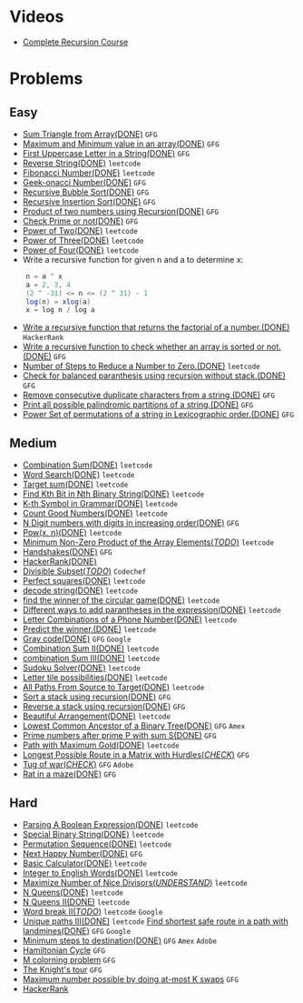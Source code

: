 # Videos
- [Complete Recursion Course](https://www.youtube.com/playlist?list=PL9gnSGHSqcnp39cTyB1dTZ2pJ04Xmdrod)

# Problems

## Easy
- [Sum Triangle from Array(DONE)](https://www.geeksforgeeks.org/sum-triangle-from-array/) `GFG`
- [Maximum and Minimum value in an array(DONE)](https://www.geeksforgeeks.org/recursive-programs-to-find-minimum-and-maximum-elements-of-array/) `GFG`
- [First Uppercase Letter in a String(DONE)](https://www.geeksforgeeks.org/first-uppercase-letter-in-a-string-iterative-and-recursive/) `GFG`
- [Reverse String(DONE)](https://leetcode.com/problems/reverse-string/) `leetcode`
- [Fibonacci Number(DONE)](https://leetcode.com/problems/fibonacci-number/) `leetcode`
- [Geek-onacci Number(DONE)](https://practice.geeksforgeeks.org/problems/geek-onacci-number/0/) `GFG`
- [Recursive Bubble Sort(DONE)](https://www.geeksforgeeks.org/recursive-bubble-sort/) `GFG`
- [Recursive Insertion Sort(DONE)](https://www.geeksforgeeks.org/recursive-insertion-sort/) `GFG`
- [Product of two numbers using Recursion(DONE)](https://www.geeksforgeeks.org/product-2-numbers-using-recursion/) `GFG`
- [Check Prime or not(DONE)](https://www.geeksforgeeks.org/recursive-program-prime-number/) `GFG`
- [Power of Two(DONE)](https://leetcode.com/problems/power-of-two/) `leetcode`
- [Power of Three(DONE)](https://leetcode.com/problems/power-of-three/) `leetcode`
- [Power of Four(DONE)](https://leetcode.com/problems/power-of-four/) `leetcode`
- Write a recursive function for given n and a to determine x:
```java
    n = a ^ x 
    a = 2, 3, 4
    (2 ^ -31) <= n <= (2 ^ 31) - 1
    log(n) = xlog(a)
    x = log n / log a
```
- [Write a recursive function that returns the factorial of a number.(DONE)](https://www.hackerrank.com/challenges/30-recursion/problem) `HackerRank`
- [Write a recursive function to check whether an array is sorted or not.(DONE)](https://www.geeksforgeeks.org/program-check-array-sorted-not-iterative-recursive) `GFG`
- [Number of Steps to Reduce a Number to Zero.(DONE)](https://leetcode.com/problems/number-of-steps-to-reduce-a-number-to-zero/) `leetcode`
- [Check for balanced paranthesis using recursion without stack.(DONE)](https://www.geeksforgeeks.org/check-for-balanced-parenthesis-without-using-stack/) `GFG`
- [Remove consecutive duplicate characters from a string.(DONE)](https://www.geeksforgeeks.org/remove-consecutive-duplicates-string/) `GFG` 
- [Print all possible palindromic partitions of a string.(DONE)](https://www.geeksforgeeks.org/given-a-string-print-all-possible-palindromic-partition/) `GFG`
- [Power Set of permutations of a string in Lexicographic order.(DONE)](https://www.geeksforgeeks.org/powet-set-lexicographic-order/) `GFG`

## Medium
- [Combination Sum(DONE)](https://leetcode.com/problems/combination-sum/) `leetcode`
- [Word Search(DONE)](https://leetcode.com/problems/word-search/) `leetcode`
- [Target sum(DONE)](https://leetcode.com/problems/target-sum/) `leetcode`
- [Find Kth Bit in Nth Binary String(DONE)](https://leetcode.com/problems/find-kth-bit-in-nth-binary-string/) `leetcode`
- [K-th Symbol in Grammar(DONE)](https://leetcode.com/problems/k-th-symbol-in-grammar/) `leetcode`
- [Count Good Numbers(DONE)](https://leetcode.com/problems/count-good-numbers/) `leetcode`
- [N Digit numbers with digits in increasing order(DONE)](https://practice.geeksforgeeks.org/problems/n-digit-numbers-with-digits-in-increasing-order5903/1/) `GFG`
- [Pow(x, n)(DONE)](https://leetcode.com/problems/powx-n/) `leetcode`
- [Minimum Non-Zero Product of the Array Elements(*TODO*)](https://leetcode.com/problems/minimum-non-zero-product-of-the-array-elements/) `leetcode`
- [Handshakes(DONE)](https://practice.geeksforgeeks.org/problems/handshakes1303/1/) `GFG`
- [HackerRank(DONE)](https://www.hackerrank.com/domains/algorithms?filters%5Bsubdomains%5D%5B%5D=recursion&filters%5Bdifficulty%5D%5B%5D=medium)
- [Divisible Subset(*TODO*)](https://www.codechef.com/problems/DIVSUBS)  `Codechef`
- [Perfect squares(DONE)](https://leetcode.com/problems/perfect-squares/) `leetcode`
- [decode string(DONE)](https://leetcode.com/problems/decode-string/) `leetcode`
- [find the winner of the circular game(DONE)](https://leetcode.com/problems/find-the-winner-of-the-circular-game/) `leetcode`
- [Different ways to add parantheses in the expression(DONE)](https://leetcode.com/problems/different-ways-to-add-parentheses/) `leetcode`
- [Letter Combinations of a Phone Number(DONE)](https://leetcode.com/problems/letter-combinations-of-a-phone-number/) `leetcode`
- [Predict the winner.(DONE)](https://leetcode.com/problems/predict-the-winner/) `leetcode`
- [Gray code(DONE)](https://practice.geeksforgeeks.org/problems/gray-code-1611215248/1/) `GFG` `Google`
- [Combination Sum II(DONE)](https://leetcode.com/problems/combination-sum-ii/) `leetcode`
- [combination Sum III(DONE)](https://leetcode.com/problems/combination-sum-iii/) `leetcode`
- [Sudoku Solver(DONE)](https://leetcode.com/problems/sudoku-solver/) `leetcode`
- [Letter tile possibilities(DONE)](https://leetcode.com/problems/letter-tile-possibilities/) `leetcode`
- [All Paths From Source to Target(DONE)](https://leetcode.com/problems/all-paths-from-source-to-target/) `leetcode`
- [Sort a stack using recursion(DONE)](https://www.geeksforgeeks.org/sort-a-stack-using-recursion/) `GFG`
- [Reverse a stack using recursion(DONE)](https://www.geeksforgeeks.org/reverse-a-stack-using-recursion/) `GFG`
- [Beautiful Arrangement(DONE)](https://leetcode.com/problems/beautiful-arrangement/) `leetcode`
- [Lowest Common Ancestor of a Binary Tree(DONE)](https://practice.geeksforgeeks.org/problems/lowest-common-ancestor-in-a-binary-tree/1/) `GFG` `Amex`
- [Prime numbers after prime P with sum S(DONE)](https://www.geeksforgeeks.org/prime-numbers-after-prime-p-with-sum-s/) `GFG`
- [Path with Maximum Gold(DONE)](https://leetcode.com/problems/path-with-maximum-gold/) `leetcode`
- [Longest Possible Route in a Matrix with Hurdles(*CHECK*)](https://www.geeksforgeeks.org/longest-possible-route-in-a-matrix-with-hurdles/) `GFG`
- [Tug of war(*CHECK*)](https://www.geeksforgeeks.org/tug-of-war/) `GFG` `Adobe`
- [Rat in a maze(DONE)](https://www.geeksforgeeks.org/rat-in-a-maze-backtracking-2/) `GFG`

## Hard
- [Parsing A Boolean Expression(DONE)](https://leetcode.com/problems/parsing-a-boolean-expression/) `leetcode`
- [Special Binary String(DONE)](https://leetcode.com/problems/special-binary-string/) `leetcode`
- [Permutation Sequence(DONE)](https://leetcode.com/problems/permutation-sequence/) `leetcode`
- [Next Happy Number(DONE)](https://practice.geeksforgeeks.org/problems/next-happy-number4538/1/) `GFG`
- [Basic Calculator(DONE)](https://leetcode.com/problems/basic-calculator/) `leetcode`
- [Integer to English Words(DONE)](https://leetcode.com/problems/integer-to-english-words/) `leetcode`
- [Maximize Number of Nice Divisors(*UNDERSTAND*)](https://leetcode.com/problems/maximize-number-of-nice-divisors/) `leetcode`
- [N Queens(DONE)](https://leetcode.com/problems/n-queens/) `leetcode`
- [N Queens II(DONE)](https://leetcode.com/problems/n-queens-ii/) `leetcode`
- [Word break II(*TODO*)](https://leetcode.com/problems/word-break-ii/) `leetcode` `Google`
- [Unique paths III(DONE)](https://leetcode.com/problems/unique-paths-iii/) `leetcode`
  [Find shortest safe route in a path with landmines(DONE)](https://www.geeksforgeeks.org/find-shortest-safe-route-in-a-path-with-landmines/) `GFG` `Google`
- [Minimum steps to destination(DONE)](https://practice.geeksforgeeks.org/problems/minimum-number-of-steps-to-reach-a-given-number5234/1/) `GFG` `Amex` `Adobe`
- [Hamiltonian Cycle](https://www.geeksforgeeks.org/hamiltonian-cycle-backtracking-6/) `GFG`
- [M colorning problem](https://www.geeksforgeeks.org/m-coloring-problem-backtracking-5/) `GFG`
- [The Knight's tour](https://www.geeksforgeeks.org/the-knights-tour-problem-backtracking-1/) `GFG`
- [Maximum number possible by doing at-most K swaps](https://www.geeksforgeeks.org/find-maximum-number-possible-by-doing-at-most-k-swaps/) `GFG`
- [HackerRank](https://www.hackerrank.com/domains/algorithms?filters%5Bsubdomains%5D%5B%5D=recursion&filters%5Bdifficulty%5D%5B%5D=hard)
